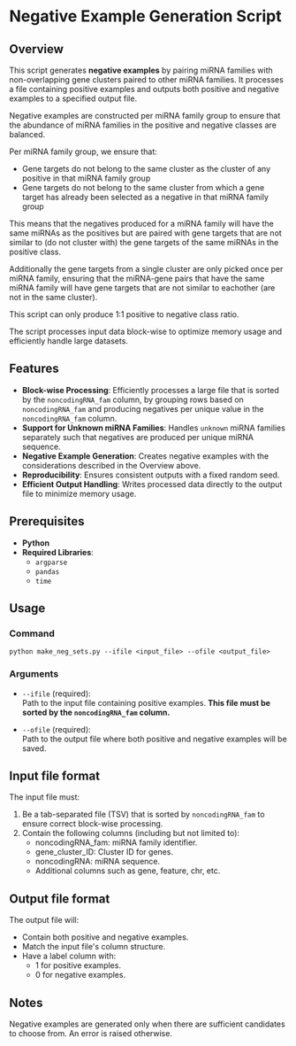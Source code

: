 # Negative Example Generation Script

## Overview

This script generates **negative examples** by pairing miRNA families with non-overlapping gene clusters paired to other miRNA families. It processes a file containing positive examples and outputs both positive and negative examples to a specified output file.

Negative examples are constructed per miRNA family group to ensure that the abundance of miRNA families in the positive and negative classes are balanced. 

Per miRNA family group, we ensure that:
- Gene targets do not belong to the same cluster as the cluster of any positive in that miRNA family group
- Gene targets do not belong to the same cluster from which a gene target has already been selected as a negative in that miRNA family group

This means that the negatives produced for a miRNA family will have the same miRNAs as the positives but are paired with gene targets that are not similar to (do not cluster with) the gene targets of the same miRNAs in the positive class. 

Additionally the gene targets from a single cluster are only picked once per miRNA family, ensuring that the miRNA-gene pairs that have the same miRNA family will have gene targets that are not similar to eachother (are not in the same cluster).

This script can only produce 1:1 positive to negative class ratio. 

The script processes input data block-wise to optimize memory usage and efficiently handle large datasets.

## Features

- **Block-wise Processing**: Efficiently processes a large file that is sorted by the `noncodingRNA_fam` column, by grouping rows based on `noncodingRNA_fam` and producing negatives per unique value in the `noncodingRNA_fam` column.
- **Support for Unknown miRNA Families**: Handles `unknown` miRNA families separately such that negatives are produced per unique miRNA sequence.
- **Negative Example Generation**: Creates negative examples with the considerations described in the Overview above. 
- **Reproducibility**: Ensures consistent outputs with a fixed random seed.
- **Efficient Output Handling**: Writes processed data directly to the output file to minimize memory usage.

## Prerequisites

- **Python**
- **Required Libraries**:
  - `argparse`
  - `pandas`
  - `time`

## Usage

### Command

```
python make_neg_sets.py --ifile <input_file> --ofile <output_file>
```

### Arguments

- `--ifile` (required):  
  Path to the input file containing positive examples. **This file must be sorted by the `noncodingRNA_fam` column.**

- `--ofile` (required):  
  Path to the output file where both positive and negative examples will be saved.

## Input file format

The input file must:

1. Be a tab-separated file (TSV) that is sorted by `noncodingRNA_fam` to ensure correct block-wise processing. 
2. Contain the following columns (including but not limited to):
    - noncodingRNA_fam: miRNA family identifier.
    - gene_cluster_ID: Cluster ID for genes.
    - noncodingRNA: miRNA sequence.
    - Additional columns such as gene, feature, chr, etc.

## Output file format

The output file will:

- Contain both positive and negative examples.
- Match the input file's column structure.
- Have a label column with:
    - 1 for positive examples.
    - 0 for negative examples.

## Notes

Negative examples are generated only when there are sufficient candidates to choose from. An error is raised otherwise. 
